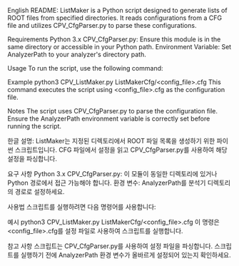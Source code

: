 
English README:
ListMaker is a Python script designed to generate lists of ROOT files from specified directories. It reads configurations from a CFG file and utilizes CPV_CfgParser.py to parse these configurations.


Requirements
Python 3.x
CPV_CfgParser.py: Ensure this module is in the same directory or accessible in your Python path.
Environment Variable: Set AnalyzerPath to your analyzer's directory path.

Usage
To run the script, use the following command:

Example
python3 CPV_ListMaker.py ListMakerCfg/<config_file>.cfg
This command executes the script using <config_file>.cfg as the configuration file.

Notes
The script uses CPV_CfgParser.py to parse the configuration file.
Ensure the AnalyzerPath environment variable is correctly set before running the script.


한글 설명:
ListMaker는 지정된 디렉토리에서 ROOT 파일 목록을 생성하기 위한 파이썬 스크립트입니다. CFG 파일에서 설정을 읽고 CPV_CfgParser.py를 사용하여 해당 설정을 파싱합니다.

요구 사항
Python 3.x
CPV_CfgParser.py: 이 모듈이 동일한 디렉토리에 있거나 Python 경로에서 접근 가능해야 합니다.
환경 변수: AnalyzerPath를 분석기 디렉토리의 경로로 설정하세요.

사용법
스크립트를 실행하려면 다음 명령어를 사용합니다:

예시
python3 CPV_ListMaker.py ListMakerCfg/<config_file>.cfg
이 명령은 <config_file>.cfg를 설정 파일로 사용하여 스크립트를 실행합니다.

참고 사항
스크립트는 CPV_CfgParser.py를 사용하여 설정 파일을 파싱합니다.
스크립트를 실행하기 전에 AnalyzerPath 환경 변수가 올바르게 설정되어 있는지 확인하세요.

